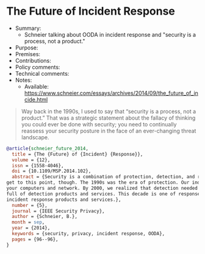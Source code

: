 # The Future of Incident Response

- Summary:
  - Schneier talking about OODA in incident response and "security is a process, not a product."
- Purpose:
- Premises:
- Contributions:
- Policy comments:
- Technical comments:
- Notes:
  - Available: https://www.schneier.com/essays/archives/2014/09/the_future_of_incide.html

>Way back in the 1990s, I used to say that “security is a process, not a product.” That was a strategic statement about
the fallacy of thinking you could ever be done with security; you need to continually reassess your security posture in
the face of an ever-changing threat landscape.

```bib
@article{schneier_future_2014,
  title = {The {Future} of {Incident} {Response}},
  volume = {12},
  issn = {1558-4046},
  doi = {10.1109/MSP.2014.102},
  abstract = {Security is a combination of protection, detection, and response. It's taken the industry a long time to
get to this point, though. The 1990s was the era of protection. Our industry was full of products that would protect
your computers and network. By 2000, we realized that detection needed to be formalized as well, and the industry was
full of detection products and services. This decade is one of response. Over the past few years, we've started seeing
incident response products and services.},
  number = {5},
  journal = {IEEE Security Privacy},
  author = {Schneier, B.},
  month = sep,
  year = {2014},
  keywords = {security, privacy, incident response, OODA},
  pages = {96--96},
}
```
